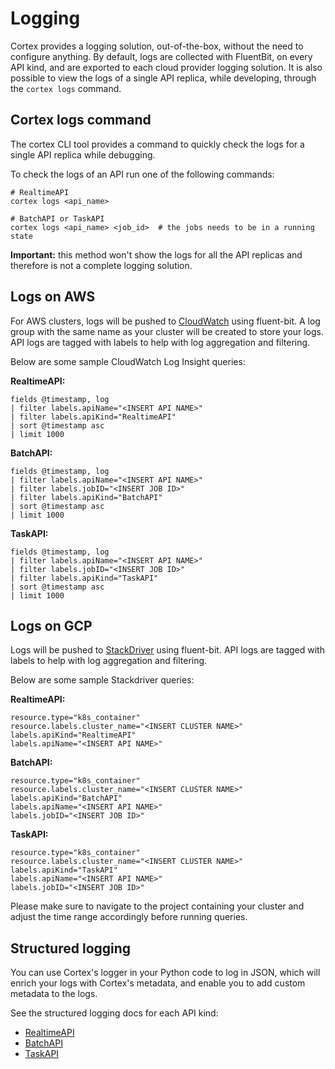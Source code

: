 # Logging

Cortex provides a logging solution, out-of-the-box, without the need to configure anything. By default, logs are
collected with FluentBit, on every API kind, and are exported to each cloud provider logging solution. It is also
possible to view the logs of a single API replica, while developing, through the `cortex logs` command.

## Cortex logs command

The cortex CLI tool provides a command to quickly check the logs for a single API replica while debugging.

To check the logs of an API run one of the following commands:

```shell
# RealtimeAPI
cortex logs <api_name>

# BatchAPI or TaskAPI
cortex logs <api_name> <job_id>  # the jobs needs to be in a running state
```

**Important:** this method won't show the logs for all the API replicas and therefore is not a complete logging
solution.

## Logs on AWS

For AWS clusters, logs will be pushed to [CloudWatch](https://console.aws.amazon.com/cloudwatch/home) using fluent-bit.
A log group with the same name as your cluster will be created to store your logs. API logs are tagged with labels to
help with log aggregation and filtering.

Below are some sample CloudWatch Log Insight queries:

**RealtimeAPI:**

```text
fields @timestamp, log
| filter labels.apiName="<INSERT API NAME>"
| filter labels.apiKind="RealtimeAPI"
| sort @timestamp asc
| limit 1000
```

**BatchAPI:**

```text
fields @timestamp, log
| filter labels.apiName="<INSERT API NAME>"
| filter labels.jobID="<INSERT JOB ID>"
| filter labels.apiKind="BatchAPI"
| sort @timestamp asc
| limit 1000
```

**TaskAPI:**

```text
fields @timestamp, log
| filter labels.apiName="<INSERT API NAME>"
| filter labels.jobID="<INSERT JOB ID>"
| filter labels.apiKind="TaskAPI"
| sort @timestamp asc
| limit 1000
```

## Logs on GCP

Logs will be pushed to [StackDriver](https://console.cloud.google.com/logs/query) using fluent-bit. API logs are tagged
with labels to help with log aggregation and filtering.

Below are some sample Stackdriver queries:

**RealtimeAPI:**

```text
resource.type="k8s_container"
resource.labels.cluster_name="<INSERT CLUSTER NAME>"
labels.apiKind="RealtimeAPI"
labels.apiName="<INSERT API NAME>"
```

**BatchAPI:**

```text
resource.type="k8s_container"
resource.labels.cluster_name="<INSERT CLUSTER NAME>"
labels.apiKind="BatchAPI"
labels.apiName="<INSERT API NAME>"
labels.jobID="<INSERT JOB ID>"
```

**TaskAPI:**

```text
resource.type="k8s_container"
resource.labels.cluster_name="<INSERT CLUSTER NAME>"
labels.apiKind="TaskAPI"
labels.apiName="<INSERT API NAME>"
labels.jobID="<INSERT JOB ID>"
```

Please make sure to navigate to the project containing your cluster and adjust the time range accordingly before running
queries.

## Structured logging

You can use Cortex's logger in your Python code to log in JSON, which will enrich your logs with Cortex's metadata, and
enable you to add custom metadata to the logs.

See the structured logging docs for each API kind:

- [RealtimeAPI](../../workloads/realtime/predictors.md#structured-logging)
- [BatchAPI](../../workloads/batch/predictors.md#structured-logging)
- [TaskAPI](../../workloads/task/definitions.md#structured-logging)
